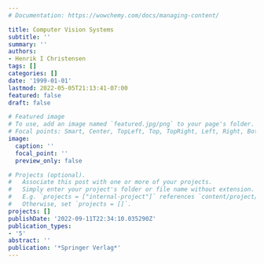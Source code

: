 ```yaml
---
# Documentation: https://wowchemy.com/docs/managing-content/

title: Computer Vision Systems
subtitle: ''
summary: ''
authors:
- Henrik I Christensen
tags: []
categories: []
date: '1999-01-01'
lastmod: 2022-05-05T21:13:41-07:00
featured: false
draft: false

# Featured image
# To use, add an image named `featured.jpg/png` to your page's folder.
# Focal points: Smart, Center, TopLeft, Top, TopRight, Left, Right, BottomLeft, Bottom, BottomRight.
image:
  caption: ''
  focal_point: ''
  preview_only: false

# Projects (optional).
#   Associate this post with one or more of your projects.
#   Simply enter your project's folder or file name without extension.
#   E.g. `projects = ["internal-project"]` references `content/project/deep-learning/index.md`.
#   Otherwise, set `projects = []`.
projects: []
publishDate: '2022-09-11T22:34:10.035290Z'
publication_types:
- '5'
abstract: ''
publication: '*Springer Verlag*'
---
```


